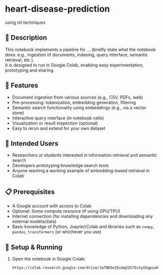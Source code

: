 # heart-disease-prediction
using ml techniques
  

## 🚀 Description  
This notebook implements a pipeline for … (briefly state what the notebook does: e.g., ingestion of documents, indexing, query interface, semantic retrieval, etc.).  
It is designed to run in Google Colab, enabling easy experimentation, prototyping and sharing.

## 🧩 Features  
- Document ingestion from various sources (e.g., CSV, PDFs, web)  
- Pre-processing: tokenization, embedding generation, filtering  
- Semantic search functionality using embeddings (e.g., via a vector store)  
- Interactive query interface (in notebook cells)  
- Visualization or result inspection (optional)  
- Easy to rerun and extend for your own dataset  

## 🎯 Intended Users  
- Researchers or students interested in information retrieval and semantic search  
- Developers prototyping knowledge search tools  
- Anyone wanting a working example of embedding-based retrieval in Colab  

## 📋 Prerequisites  
- A Google account with access to Colab  
- Optional: Some compute resource (if using GPU/TPU)  
- Internet connection (for installing dependencies and downloading any external models/data)  
- Basic knowledge of Python, Jupyter/Colab and libraries such as `numpy`, `pandas`, `transformers` (or whichever you use)  

## 🔧 Setup & Running  
1. Open the notebook in Google Colab:  
   ```plaintext
   https://colab.research.google.com/drive/1wTND5eZbimqGZG7DckyVbqpouHfSpt8U

